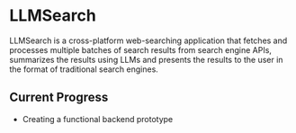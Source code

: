 # LLMSearch
LLMSearch is a cross-platform web-searching application that fetches and processes multiple batches of search results from search engine APIs, summarizes the results using LLMs and presents the results to the user in the format of traditional search engines.
## Current Progress
- Creating a functional backend prototype